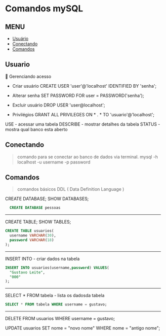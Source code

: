 # Comandos mySQL

## MENU
- [Usuário](#-usuario)
- [Conectando](#-Conectando)
- [Comandos](#-Comandos)
## Usuario

:key: Gerenciando acesso

- Criar usuário
CREATE USER 'user'@'localhost' IDENTIFIED BY 'senha';

- Alterar senha
SET PASSWORD FOR user = PASSWORD('senha');

- Excluir usuário
DROP USER 'user@localhost';

- Privilégios
GRANT ALL PRIVILEGES ON * . * TO 'usuario'@'localhost';


USE - acessar uma tabela
DESCRIBE - mostrar detalhes da tabela
STATUS - mostra qual banco esta aberto

## Conectando
> comando para se conectar ao banco de dados via terminal.
mysql -h localhost -u username -p password


## Comandos
> comandos básicos DDL ( Data Definition Language )

CREATE DATABASE;
SHOW DATABASES;

```sql
  CREATE DATABASE pessoas
```
-----------------------------

CREATE TABLE;
SHOW TABLES;

```sql
CREATE TABLE usuarios(
  username VARCHAR(30),
  password VARCHAR(18)
);
```
-------------------------------
INSERT INTO - criar dados na tabela
```sql
INSERT INTO usuarios(username,password) VALUES(
  "Gustavo Leite", 
  "000"
);
```
-------------------------

SELECT * FROM tabela - lista os dadosda tabela

```sql 
SELECT * FROM tabela WHERE username = gustavo;
 ```
---------------------------

DELETE FROM usuarios WHERE username = gustavo;

UPDATE usuarios SET nome = "novo nome" WHERE nome = "antigo nome";
